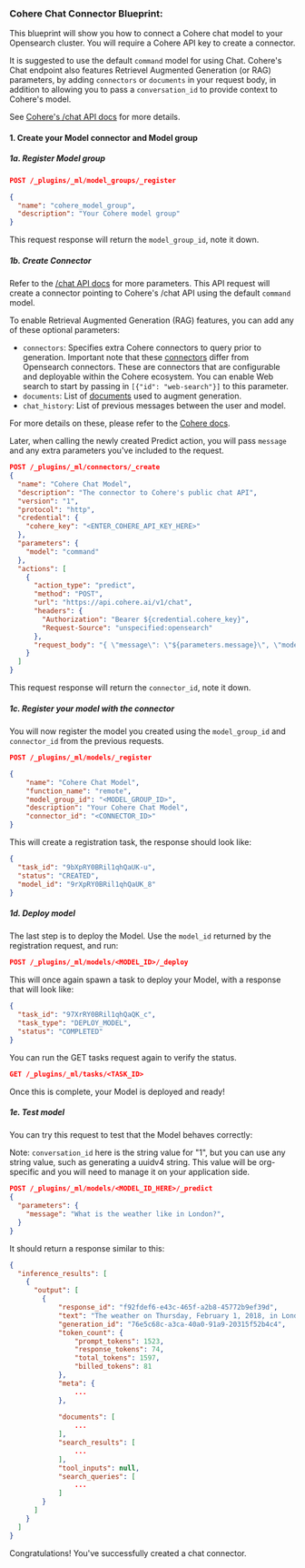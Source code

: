 ### Cohere Chat Connector Blueprint:

This blueprint will show you how to connect a Cohere chat model to your Opensearch cluster. You will require a Cohere API key to create a connector.

It is suggested to use the default `command` model for using Chat. Cohere's Chat endpoint also features Retrievel Augmented Generation (or RAG) parameters, by adding `connectors` or `documents` in your request body, in addition to allowing you to pass a `conversation_id` to provide context to Cohere's model. 

See [Cohere's /chat API docs](https://docs.cohere.com/reference/chat) for more details.

#### 1. Create your Model connector and Model group

##### 1a. Register Model group

```json
POST /_plugins/_ml/model_groups/_register

{
  "name": "cohere_model_group",
  "description": "Your Cohere model group"
}
```

This request response will return the `model_group_id`, note it down.

##### 1b. Create Connector

Refer to the [/chat API docs](https://docs.cohere.com/reference/chat) for more parameters. This API request will create a connector pointing to Cohere's /chat API using the default `command` model.

To enable Retrieval Augmented Generation (RAG) features, you can add any of these optional parameters:
- `connectors`: Specifies extra Cohere connectors to query prior to generation. Important note that these [connectors](https://docs.cohere.com/docs/connectors) differ from Opensearch connectors. These are connectors that are configurable and deployable within the Cohere ecosystem. You can enable Web search to start by passing in `[{"id": "web-search"}]` to this parameter. 
- `documents`: List of [documents](https://docs.cohere.com/docs/retrieval-augmented-generation-rag#document-mode) used to augment generation.
- `chat_history`: List of previous messages between the user and model. 

For more details on these, please refer to the [Cohere docs](https://docs.cohere.com/reference/chat).

Later, when calling the newly created Predict action, you will pass `message` and any extra parameters you've included to the request.

```json
POST /_plugins/_ml/connectors/_create
{
  "name": "Cohere Chat Model",
  "description": "The connector to Cohere's public chat API",
  "version": "1",
  "protocol": "http",
  "credential": {
    "cohere_key": "<ENTER_COHERE_API_KEY_HERE>"
  },
  "parameters": {
    "model": "command"
  },
  "actions": [
    {
      "action_type": "predict",
      "method": "POST",
      "url": "https://api.cohere.ai/v1/chat",
      "headers": {
        "Authorization": "Bearer ${credential.cohere_key}",
        "Request-Source": "unspecified:opensearch"
      },
      "request_body": "{ \"message\": \"${parameters.message}\", \"model\": \"${parameters.model}\" }"
    }
  ]
}
```

This request response will return the `connector_id`, note it down.

##### 1c. Register your model with the connector

You will now register the model you created using the `model_group_id` and `connector_id` from the previous requests.

```json
POST /_plugins/_ml/models/_register

{
    "name": "Cohere Chat Model",
    "function_name": "remote",
    "model_group_id": "<MODEL_GROUP_ID>",
    "description": "Your Cohere Chat Model",
    "connector_id": "<CONNECTOR_ID>"
}
```

This will create a registration task, the response should look like:

```json
{
  "task_id": "9bXpRY0BRil1qhQaUK-u",
  "status": "CREATED",
  "model_id": "9rXpRY0BRil1qhQaUK_8"
}
```

##### 1d. Deploy model

The last step is to deploy the Model. Use the `model_id` returned by the registration request, and run:

```json
POST /_plugins/_ml/models/<MODEL_ID>/_deploy
```

This will once again spawn a task to deploy your Model, with a response that will look like:

```json
{
  "task_id": "97XrRY0BRil1qhQaQK_c",
  "task_type": "DEPLOY_MODEL",
  "status": "COMPLETED"
}
```

You can run the GET tasks request again to verify the status.

```json
GET /_plugins/_ml/tasks/<TASK_ID>
```

Once this is complete, your Model is deployed and ready!

##### 1e. Test model

You can try this request to test that the Model behaves correctly:

Note: `conversation_id` here is the string value for "1", but you can use any string value, such as generating a uuidv4 string. This value will be org-specific and you will need to manage it on your application side.

```json
POST /_plugins/_ml/models/<MODEL_ID_HERE>/_predict
{
  "parameters": {
    "message": "What is the weather like in London?",
  }
}
```

It should return a response similar to this:

```json
{
  "inference_results": [
    {
      "output": [
        {
            "response_id": "f92fdef6-e43c-465f-a2b8-45772b9ef39d",
            "text": "The weather on Thursday, February 1, 2018, in London will be an overcast high of 13°C and a low of 10°C. Unfortunately, I cannot give you a detailed weather forecast for the next ten days in London, as it varies considerably across different sources. Would you like to know more about the weather on any particular day within the next ten?",
            "generation_id": "76e5c68c-a3ca-40a0-91a9-20315f52b4c4",
            "token_count": {
                "prompt_tokens": 1523,
                "response_tokens": 74,
                "total_tokens": 1597,
                "billed_tokens": 81
            },
            "meta": {
                ...
            },
           
            "documents": [
                ...
            ],
            "search_results": [
                ...
            ],
            "tool_inputs": null,
            "search_queries": [
                ...
            ]
        }
      ]
    }
  ]
}
```

Congratulations! You've successfully created a chat connector.
